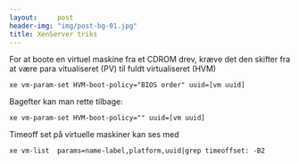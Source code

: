 ```yaml
---
layout:     post
header-img: "img/post-bg-01.jpg"
title: XenServer triks
---
```


For at boote en virtuel maskine fra et CDROM drev, kræve det den skifter fra at være para vitualiseret (PV) til fuldt virtualiseret (HVM)

```
xe vm-param-set HVM-boot-policy="BIOS order" uuid=[vm uuid]
```

Bagefter kan man rette tilbage:

```
xe vm-param-set HVM-boot-policy="" uuid=[vm uuid]
```

Timeoff set på virtuelle maskiner kan ses med

```
xe vm-list  params=name-label,platform,uuid|grep timeoffset: -B2
```
